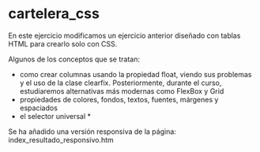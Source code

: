 # cartelera_css
En este ejercicio modificamos un ejercicio anterior diseñado con tablas HTML para crearlo solo con CSS.

Algunos de los conceptos que se tratan:

- como crear columnas usando la propiedad float, viendo sus problemas y el uso de la clase clearfix. Posteriormente, durante el curso, estudiaremos alternativas más modernas como FlexBox y Grid
- propiedades de colores, fondos, textos, fuentes, márgenes y espaciados
- el selector universal *

Se ha añadido una versión responsiva de la página: index_resultado_responsivo.htm
